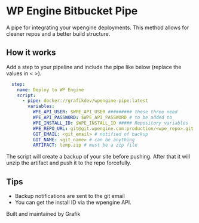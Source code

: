 # WP Engine Bitbucket Pipe

A pipe for integrating your wpengine deployments. This method allows for cleaner repos and a better build structure.

## How it works

Add a step to your pipeline and include the pipe like below (replace the values in < >).

```yml
  step:
    name: Deploy to WP Engine
    script:
      - pipe: docker://grafikdev/wpengine-pipe:latest
        variables:
          WPE_API_USER: $WPE_API_USER ######### these three need
          WPE_API_PASSWORD: $WPE_API_PASSWORD # to be added to 
          WPE_INSTALL_ID: $WPE_INSTALL_ID ##### Repository variables
          WPE_REPO_URL: git@git.wpengine.com:production/<wpe_repo>.git
          GIT_EMAIL: <git_email> # notified of backup
          GIT_NAME: <git_name> # can be anything
          ARTIFACT: temp.zip # must be a zip file
```

The script will create a backup of your site before pushing. After that it will unzip the artifact and push it to the repo forcefully.

## Tips

- Backup notifications are sent to the git email
- You can get the install ID via the wpengine API.

Built and maintained by Grafik
